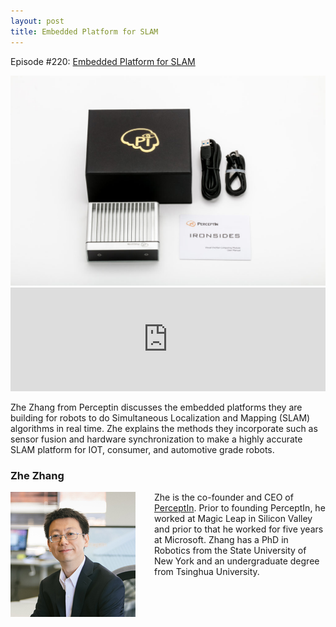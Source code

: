 ```yaml
---
layout: post
title: Embedded Platform for SLAM
---
```

Episode #220: <a href="https://robohub.org/embedded-platform-for-slam/">Embedded Platform for SLAM</a>

<img class="alignnone size-large wp-image-95833" src="/assets/perceptin.jpg" alt="" />

<iframe src="https://w.soundcloud.com/player/?url=https%3A//api.soundcloud.com/tracks/386581616&amp;color=%23ff5500&amp;auto_play=false&amp;hide_related=false&amp;show_comments=true&amp;show_user=true&amp;show_reposts=false&amp;show_teaser=true" width="100%" height="166" frameborder="no" scrolling="no"></iframe>

Zhe Zhang from Perceptin discusses the embedded platforms they are building for robots to do Simultaneous Localization and Mapping (SLAM) algorithms in real time. Zhe explains the methods they incorporate such as sensor fusion and hardware synchronization to make a highly accurate SLAM platform for IOT, consumer, and automotive grade robots.


<h3>Zhe Zhang</h3>

<img style="float: left; margin-right:30px;" src="/assets/zhe-zhang.jpg" alt="" width="200" height="200" />

Zhe is the co-founder and CEO of <a href="https://www.perceptin.io">PerceptIn</a>. Prior to founding PerceptIn, he worked at Magic Leap in Silicon Valley and prior to that he worked for five years at Microsoft. Zhang has a PhD in Robotics from the State University of New York and an undergraduate degree from Tsinghua University.

<p>&nbsp;</p>

